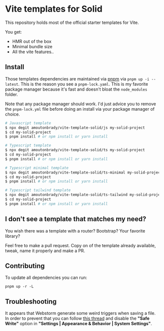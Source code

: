 # Vite templates for Solid

This repository holds most of the official starter templates for Vite.

You get:

* HMR out of the box
* Minimal bundle size
* All the vite features..

## Install

Those templates dependencies are maintained via [pnpm](https://pnpm.js.org/) via `pnpm up -i --latest`.
This is the reason you see a `pnpm-lock.yaml`. This is my favorite package manager because it's fast and doesn't bloat the `node_modules` folder.

Note that any package manager should work. I'd just advice you to remove the `pnpm-lock.yml` file before doing an install via your package manager of choice.

```bash
# Javascript template
$ npx degit amoutonbrady/vite-template-solid/js my-solid-project
$ cd my-solid-project
$ pnpm install # or npm install or yarn install
```

```bash
# Typescript template
$ npx degit amoutonbrady/vite-template-solid/ts my-solid-project
$ cd my-solid-project
$ pnpm install # or npm install or yarn install
```

```bash
# Typescript minimal template
$ npx degit amoutonbrady/vite-template-solid/ts-minimal my-solid-project
$ cd my-solid-project
$ pnpm install # or npm install or yarn install
```

```bash
# Typescript tailwind template
$ npx degit amoutonbrady/vite-template-solid/ts-tailwind my-solid-project
$ cd my-solid-project
$ pnpm install # or npm install or yarn install
```

## I don't see a template that matches my need?

You wish there was a template with a router? Bootstrap? Your favorite library?

Feel free to make a pull request. Copy on of the template already available, tweak, name it properly and make a PR.

## Contributing

To update all dependencies you can run:

`pnpm up -r -L`

## Troubleshooting

It appears that Webstorm generate some weird triggers when saving a file. In order to prevent that you can follow [this thread](https://intellij-support.jetbrains.com/hc/en-us/community/posts/360000154544-I-m-having-a-huge-problem-with-Webstorm-and-react-hot-loader-) and disable the **"Safe Write"** option in **"Settings | Appearance & Behavior | System Settings"**.
